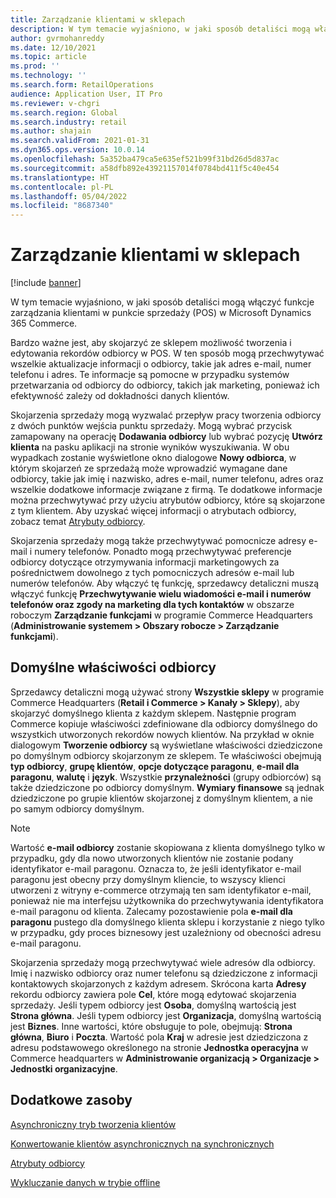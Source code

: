 ```yaml
---
title: Zarządzanie klientami w sklepach
description: W tym temacie wyjaśniono, w jaki sposób detaliści mogą włączyć funkcje zarządzania klientami w punkcie sprzedaży (POS) w Microsoft Dynamics 365 Commerce.
author: gvrmohanreddy
ms.date: 12/10/2021
ms.topic: article
ms.prod: ''
ms.technology: ''
ms.search.form: RetailOperations
audience: Application User, IT Pro
ms.reviewer: v-chgri
ms.search.region: Global
ms.search.industry: retail
ms.author: shajain
ms.search.validFrom: 2021-01-31
ms.dyn365.ops.version: 10.0.14
ms.openlocfilehash: 5a352ba479ca5e635ef521b99f31bd26d5d837ac
ms.sourcegitcommit: a58dfb892e43921157014f0784bd411f5c40e454
ms.translationtype: HT
ms.contentlocale: pl-PL
ms.lasthandoff: 05/04/2022
ms.locfileid: "8687340"
---
```

# <a name="customer-management-in-stores"></a>Zarządzanie klientami w sklepach

[!include [banner](includes/banner.md)]

W tym temacie wyjaśniono, w jaki sposób detaliści mogą włączyć funkcje zarządzania klientami w punkcie sprzedaży (POS) w Microsoft Dynamics 365 Commerce.

Bardzo ważne jest, aby skojarzyć ze sklepem możliwość tworzenia i edytowania rekordów odbiorcy w POS. W ten sposób mogą przechwytywać wszelkie aktualizacje informacji o odbiorcy, takie jak adres e-mail, numer telefonu i adres. Te informacje są pomocne w przypadku systemów przetwarzania od odbiorcy do odbiorcy, takich jak marketing, ponieważ ich efektywność zależy od dokładności danych klientów.

Skojarzenia sprzedaży mogą wyzwalać przepływ pracy tworzenia odbiorcy z dwóch punktów wejścia punktu sprzedaży. Mogą wybrać przycisk zamapowany na operację **Dodawania odbiorcy** lub wybrać pozycję **Utwórz klienta** na pasku aplikacji na stronie wyników wyszukiwania. W obu wypadkach zostanie wyświetlone okno dialogowe **Nowy odbiorca**, w którym skojarzeń ze sprzedażą może wprowadzić wymagane dane odbiorcy, takie jak imię i nazwisko, adres e-mail, numer telefonu, adres oraz wszelkie dodatkowe informacje związane z firmą. Te dodatkowe informacje można przechwytywać przy użyciu atrybutów odbiorcy, które są skojarzone z tym klientem. Aby uzyskać więcej informacji o atrybutach odbiorcy, zobacz temat [Atrybuty odbiorcy](dev-itpro/customer-attributes.md).

Skojarzenia sprzedaży mogą także przechwytywać pomocnicze adresy e-mail i numery telefonów. Ponadto mogą przechwytywać preferencje odbiorcy dotyczące otrzymywania informacji marketingowych za pośrednictwem dowolnego z tych pomocniczych adresów e-mail lub numerów telefonów. Aby włączyć tę funkcję, sprzedawcy detaliczni muszą włączyć funkcję **Przechwytywanie wielu wiadomości e-mail i numerów telefonów oraz zgody na marketing dla tych kontaktów** w obszarze roboczym **Zarządzanie funkcjami** w programie Commerce Headquarters (**Administrowanie systemem \> Obszary robocze \> Zarządzanie funkcjami**).

## <a name="default-customer-properties"></a>Domyślne właściwości odbiorcy

Sprzedawcy detaliczni mogą używać strony **Wszystkie sklepy** w programie Commerce Headquarters (**Retail i Commerce \> Kanały \> Sklepy**), aby skojarzyć domyślnego klienta z każdym sklepem. Następnie program Commerce kopiuje właściwości zdefiniowane dla odbiorcy domyślnego do wszystkich utworzonych rekordów nowych klientów. Na przykład w oknie dialogowym **Tworzenie odbiorcy** są wyświetlane właściwości dziedziczone po domyślnym odbiorcy skojarzonym ze sklepem. Te właściwości obejmują **typ odbiorcy**, **grupę klientów**, **opcje dotyczące paragonu**, **e-mail dla paragonu**, **walutę** i **język**. Wszystkie **przynależności** (grupy odbiorców) są także dziedziczone po odbiorcy domyślnym. **Wymiary finansowe** są jednak dziedziczone po grupie klientów skojarzonej z domyślnym klientem, a nie po samym odbiorcy domyślnym.

> [!NOTE]
> Wartość **e-mail odbiorcy** zostanie skopiowana z klienta domyślnego tylko w przypadku, gdy dla nowo utworzonych klientów nie zostanie podany identyfikator e-mail paragonu. Oznacza to, że jeśli identyfikator e-mail paragonu jest obecny przy domyślnym kliencie, to wszyscy klienci utworzeni z witryny e-commerce otrzymają ten sam identyfikator e-mail, ponieważ nie ma interfejsu użytkownika do przechwytywania identyfikatora e-mail paragonu od klienta. Zalecamy pozostawienie pola **e-mail dla paragonu** pustego dla domyślnego klienta sklepu i korzystanie z niego tylko w przypadku, gdy proces biznesowy jest uzależniony od obecności adresu e-mail paragonu. 

Skojarzenia sprzedaży mogą przechwytywać wiele adresów dla odbiorcy. Imię i nazwisko odbiorcy oraz numer telefonu są dziedziczone z informacji kontaktowych skojarzonych z każdym adresem. Skrócona karta **Adresy** rekordu odbiorcy zawiera pole **Cel**, które mogą edytować skojarzenia sprzedaży. Jeśli typem odbiorcy jest **Osoba**, domyślną wartością jest **Strona główna**. Jeśli typem odbiorcy jest **Organizacja**, domyślną wartością jest **Biznes**. Inne wartości, które obsługuje to pole, obejmują: **Strona główna**, **Biuro** i **Poczta**. Wartość pola **Kraj** w adresie jest dziedziczona z adresu podstawowego określonego na stronie **Jednostka operacyjna** w Commerce headquarters w **Administrowanie organizacją \> Organizacje \> Jednostki organizacyjne**.



## <a name="additional-resources"></a>Dodatkowe zasoby

[Asynchroniczny tryb tworzenia klientów](async-customer-mode.md)

[Konwertowanie klientów asynchronicznych na synchronicznych](convert-async-to-sync.md)

[Atrybuty odbiorcy](dev-itpro/customer-attributes.md)

[Wykluczanie danych w trybie offline](dev-itpro/implementation-considerations-cdx.md#offline-data-exclusion)
